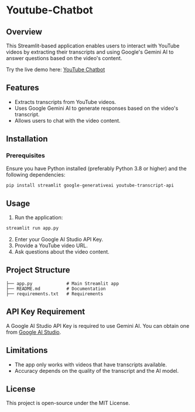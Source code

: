 # Youtube-Chatbot



## Overview
This Streamlit-based application enables users to interact with YouTube videos by extracting their transcripts and using Google's Gemini AI to answer questions based on the video's content.

Try the live demo here: [YouTube Chatbot](https://youtube-chatbot-dyi73kuntiv3mzvnnjgxsw.streamlit.app/)



## Features
- Extracts transcripts from YouTube videos.
- Uses Google Gemini AI to generate responses based on the video's transcript.
- Allows users to chat with the video content.

## Installation
### Prerequisites
Ensure you have Python installed (preferably Python 3.8 or higher) and the following dependencies:

```sh
pip install streamlit google-generativeai youtube-transcript-api
```

## Usage
1. Run the application:

```sh
streamlit run app.py
```

2. Enter your Google AI Studio API Key.
3. Provide a YouTube video URL.
4. Ask questions about the video content.

## Project Structure
```
├── app.py             # Main Streamlit app
├── README.md          # Documentation
├── requirements.txt   # Requirements
```

## API Key Requirement
A Google AI Studio API Key is required to use Gemini AI. You can obtain one from [Google AI Studio](https://aistudio.google.com/).

## Limitations
- The app only works with videos that have transcripts available.
- Accuracy depends on the quality of the transcript and the AI model.

## License
This project is open-source under the MIT License.



